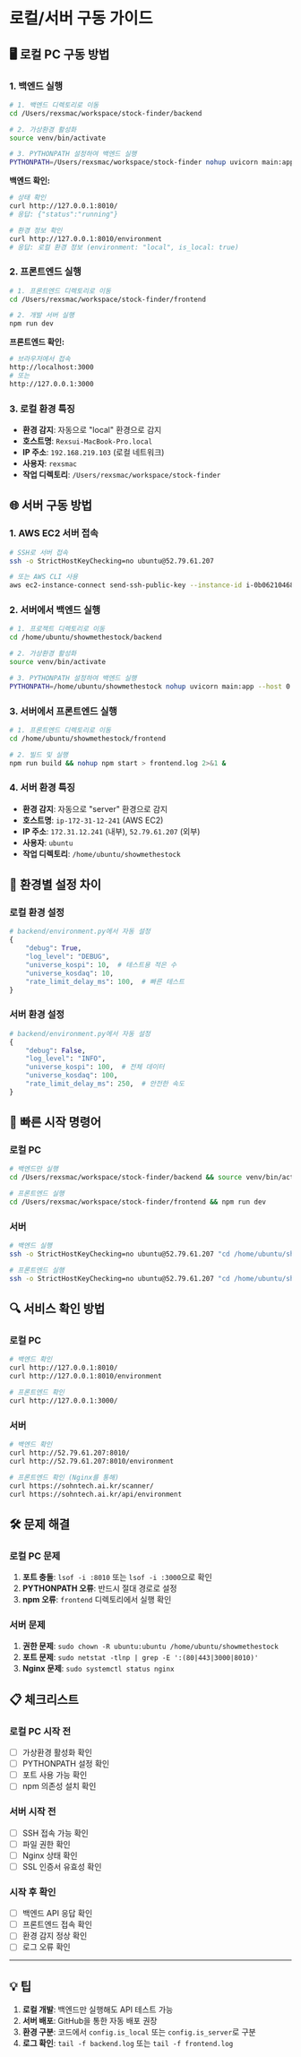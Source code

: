 # 로컬/서버 구동 가이드

## 🖥️ 로컬 PC 구동 방법

### 1. 백엔드 실행

```bash
# 1. 백엔드 디렉토리로 이동
cd /Users/rexsmac/workspace/stock-finder/backend

# 2. 가상환경 활성화
source venv/bin/activate

# 3. PYTHONPATH 설정하여 백엔드 실행
PYTHONPATH=/Users/rexsmac/workspace/stock-finder nohup uvicorn main:app --host 127.0.0.1 --port 8010 > backend.log 2>&1 &
```

**백엔드 확인:**
```bash
# 상태 확인
curl http://127.0.0.1:8010/
# 응답: {"status":"running"}

# 환경 정보 확인
curl http://127.0.0.1:8010/environment
# 응답: 로컬 환경 정보 (environment: "local", is_local: true)
```

### 2. 프론트엔드 실행

```bash
# 1. 프론트엔드 디렉토리로 이동
cd /Users/rexsmac/workspace/stock-finder/frontend

# 2. 개발 서버 실행
npm run dev
```

**프론트엔드 확인:**
```bash
# 브라우저에서 접속
http://localhost:3000
# 또는
http://127.0.0.1:3000
```

### 3. 로컬 환경 특징

- **환경 감지**: 자동으로 "local" 환경으로 감지
- **호스트명**: `Rexsui-MacBook-Pro.local`
- **IP 주소**: `192.168.219.103` (로컬 네트워크)
- **사용자**: `rexsmac`
- **작업 디렉토리**: `/Users/rexsmac/workspace/stock-finder`

## 🌐 서버 구동 방법

### 1. AWS EC2 서버 접속

```bash
# SSH로 서버 접속
ssh -o StrictHostKeyChecking=no ubuntu@52.79.61.207

# 또는 AWS CLI 사용
aws ec2-instance-connect send-ssh-public-key --instance-id i-0b06210468b99267e --availability-zone ap-northeast-2a --instance-os-user ubuntu --ssh-public-key file://~/.ssh/id_rsa.pub
```

### 2. 서버에서 백엔드 실행

```bash
# 1. 프로젝트 디렉토리로 이동
cd /home/ubuntu/showmethestock/backend

# 2. 가상환경 활성화
source venv/bin/activate

# 3. PYTHONPATH 설정하여 백엔드 실행
PYTHONPATH=/home/ubuntu/showmethestock nohup uvicorn main:app --host 0.0.0.0 --port 8010 > backend.log 2>&1 &
```

### 3. 서버에서 프론트엔드 실행

```bash
# 1. 프론트엔드 디렉토리로 이동
cd /home/ubuntu/showmethestock/frontend

# 2. 빌드 및 실행
npm run build && nohup npm start > frontend.log 2>&1 &
```

### 4. 서버 환경 특징

- **환경 감지**: 자동으로 "server" 환경으로 감지
- **호스트명**: `ip-172-31-12-241` (AWS EC2)
- **IP 주소**: `172.31.12.241` (내부), `52.79.61.207` (외부)
- **사용자**: `ubuntu`
- **작업 디렉토리**: `/home/ubuntu/showmethestock`

## 🔧 환경별 설정 차이

### 로컬 환경 설정
```python
# backend/environment.py에서 자동 설정
{
    "debug": True,
    "log_level": "DEBUG",
    "universe_kospi": 10,  # 테스트용 적은 수
    "universe_kosdaq": 10,
    "rate_limit_delay_ms": 100,  # 빠른 테스트
}
```

### 서버 환경 설정
```python
# backend/environment.py에서 자동 설정
{
    "debug": False,
    "log_level": "INFO",
    "universe_kospi": 100,  # 전체 데이터
    "universe_kosdaq": 100,
    "rate_limit_delay_ms": 250,  # 안전한 속도
}
```

## 🚀 빠른 시작 명령어

### 로컬 PC
```bash
# 백엔드만 실행
cd /Users/rexsmac/workspace/stock-finder/backend && source venv/bin/activate && PYTHONPATH=/Users/rexsmac/workspace/stock-finder nohup uvicorn main:app --host 127.0.0.1 --port 8010 > backend.log 2>&1 &

# 프론트엔드 실행
cd /Users/rexsmac/workspace/stock-finder/frontend && npm run dev
```

### 서버
```bash
# 백엔드 실행
ssh -o StrictHostKeyChecking=no ubuntu@52.79.61.207 "cd /home/ubuntu/showmethestock/backend && source venv/bin/activate && PYTHONPATH=/home/ubuntu/showmethestock nohup uvicorn main:app --host 0.0.0.0 --port 8010 > backend.log 2>&1 &"

# 프론트엔드 실행
ssh -o StrictHostKeyChecking=no ubuntu@52.79.61.207 "cd /home/ubuntu/showmethestock/frontend && npm run build && nohup npm start > frontend.log 2>&1 &"
```

## 🔍 서비스 확인 방법

### 로컬 PC
```bash
# 백엔드 확인
curl http://127.0.0.1:8010/
curl http://127.0.0.1:8010/environment

# 프론트엔드 확인
curl http://127.0.0.1:3000/
```

### 서버
```bash
# 백엔드 확인
curl http://52.79.61.207:8010/
curl http://52.79.61.207:8010/environment

# 프론트엔드 확인 (Nginx를 통해)
curl https://sohntech.ai.kr/scanner/
curl https://sohntech.ai.kr/api/environment
```

## 🛠️ 문제 해결

### 로컬 PC 문제
1. **포트 충돌**: `lsof -i :8010` 또는 `lsof -i :3000`으로 확인
2. **PYTHONPATH 오류**: 반드시 절대 경로로 설정
3. **npm 오류**: `frontend` 디렉토리에서 실행 확인

### 서버 문제
1. **권한 문제**: `sudo chown -R ubuntu:ubuntu /home/ubuntu/showmethestock`
2. **포트 문제**: `sudo netstat -tlnp | grep -E ':(80|443|3000|8010)'`
3. **Nginx 문제**: `sudo systemctl status nginx`

## 📋 체크리스트

### 로컬 PC 시작 전
- [ ] 가상환경 활성화 확인
- [ ] PYTHONPATH 설정 확인
- [ ] 포트 사용 가능 확인
- [ ] npm 의존성 설치 확인

### 서버 시작 전
- [ ] SSH 접속 가능 확인
- [ ] 파일 권한 확인
- [ ] Nginx 상태 확인
- [ ] SSL 인증서 유효성 확인

### 시작 후 확인
- [ ] 백엔드 API 응답 확인
- [ ] 프론트엔드 접속 확인
- [ ] 환경 감지 정상 확인
- [ ] 로그 오류 확인

---

## 💡 팁

1. **로컬 개발**: 백엔드만 실행해도 API 테스트 가능
2. **서버 배포**: GitHub을 통한 자동 배포 권장
3. **환경 구분**: 코드에서 `config.is_local` 또는 `config.is_server`로 구분
4. **로그 확인**: `tail -f backend.log` 또는 `tail -f frontend.log`
